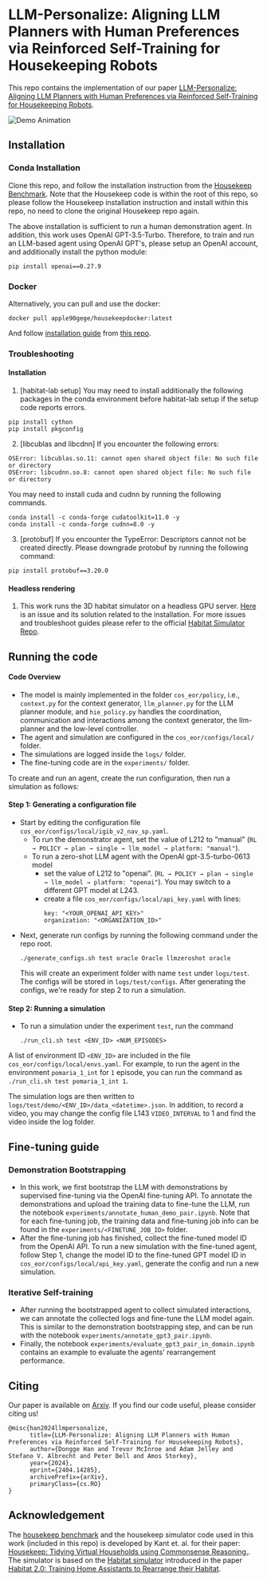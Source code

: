 # LLM-Personalize: Aligning LLM Planners with Human Preferences via Reinforced Self-Training for Housekeeping Robots

This repo contains the implementation of our paper [LLM-Personalize: Aligning LLM Planners with Human Preferences via Reinforced Self-Training for Housekeeping Robots](https://donggehan.github.io/projectllmpersonalize/).

![Demo Animation](images/iros_demo.gif)



## Installation

### Conda Installation
Clone this repo, and follow the installation instruction from the [Housekeep Benchmark](https://github.com/yashkant/housekeep). Note that the Housekeep code is within the root of this repo, so please follow the Housekeep installation instruction and install within this repo, no need to clone the original Housekeep repo again.

The above installation is sufficient to run a human demonstration agent.
In addition, this work uses OpenAI GPT-3.5-Turbo. Therefore, to train and run an LLM-based agent using OpenAI GPT's, please setup an OpenAI account, and additionally install the python module:
``` 
pip install openai==0.27.9
```

### Docker
Alternatively, you can pull and use the docker: 
```
docker pull apple90gege/housekeepdocker:latest
```
And follow [installation guide](https://github.com/donggehan/habitatDockerBuilder/blob/master/installationGuides/housekeep_installation_guide_with_manual_habitat_docker.md) from [this repo](https://github.com/donggehan/habitatDockerBuilder).


### Troubleshooting 

#### Installation
1. [habitat-lab setup] You may need to install additionally the following packages in the conda environment before habitat-lab setup if the setup code reports errors.
```
pip install cython
pip install pkgconfig
```

2. [libcublas and libcdnn] If you encounter the following errors: 

```
OSError: libcublas.so.11: cannot open shared object file: No such file or directory
OSError: libcudnn.so.8: cannot open shared object file: No such file or directory
```
You may need to install cuda and cudnn by running the following commands.
```
conda install -c conda-forge cudatoolkit=11.0 -y
conda install -c conda-forge cudnn=8.0 -y
```

3. [protobuf] If you encounter the TypeError: Descriptors cannot not be created directly. Please downgrade protobuf by running the following command:
```
pip install protobuf==3.20.0
```

#### Headless rendering
1. This work runs the 3D habitat simulator on a headless GPU server. [Here](https://github.com/donggehan/eidf-epcc-cluster/blob/troubleshooting/troubleshooting-guides/headless_rendering_EGL_trouble_shoot.md) is an issue and its solution related to the installation. For more issues and troubleshoot guides please refer to the official [Habitat Simulator Repo](https://github.com/facebookresearch/habitat-sim).

## Running the code

#### Code Overview
- The model is mainly implemented in the folder ```cos_eor/policy```, i.e., ```context.py``` for the context generator, ```llm_planner.py``` for the LLM planner module, and ```hie_policy.py``` handles the coordination, communication and interactions among the context generator, the llm-planner and the low-level controller.
- The agent and simulation are configured in the ```cos_eor/configs/local/``` folder.
- The simulations are logged inside the ```logs/``` folder.
- The fine-tuning code are in the ```experiments/``` folder.

To create and run an agent, create the run configuration, then run a simulation as follows:
#### Step 1: Generating a configuration file
- Start by editing the configuration file ```cos_eor/configs/local/igib_v2_nav_sp.yaml```. 
  - To run the demonstrator agent, set the value of L212 to "manual" (```RL → POLICY → plan → single → llm_model → platform: "manual"```).
  - To run a zero-shot LLM agent with the OpenAI gpt-3.5-turbo-0613 model
    - set the value of L212 to "openai". (```RL → POLICY → plan → single → llm_model → platform: "openai"```). You may switch to a different GPT model at L243.
    - create a file ```cos_eor/configs/local/api_key.yaml``` with lines:
      ```
      key: "<YOUR_OPENAI_API_KEY>"
      organization: "<ORGANIZATION_ID>"
      ```
- Next, generate run configs by running the following command under the repo root.  
  ```
  ./generate_configs.sh test oracle Oracle llmzeroshot oracle
  ```
  This will create an experiment folder with name ```test``` under ```logs/test```. The configs will be stored in ```logs/test/configs```. After generating the configs, we're ready for step 2 to run a simulation.

#### Step 2: Running a simulation
- To run a simulation under the experiment ```test```, run the command 
  ```
  ./run_cli.sh test <ENV_ID> <NUM_EPISODES>
  ```
A list of environment ID ```<ENV_ID>``` are included in the file ```cos_eor/configs/local/envs.yaml```. For example, to run the agent in the environment ```pomaria_1_int``` for ```1``` episode, you can run the command as ```./run_cli.sh test pomaria_1_int 1```.

The simulation logs are then written to ```logs/test/demo/<ENV_ID>/data_<datetime>.json```. In addition, to record a video, you may change the config file L143 ```VIDEO_INTERVAL``` to 1 and find the video inside the log folder.

## Fine-tuning guide

### Demonstration Bootstrapping
- In this work, we first bootstrap the LLM with demonstrations by supervised fine-tuning via the OpenAI fine-tuning API. To annotate the demonstrations and upload the training data to fine-tune the LLM, run the notebook ```experiments/annotate_human_demo_pair.ipynb```. Note that for each fine-tuning job, the training data and fine-tuning job info can be found in the ```experiments/<FINETUNE_JOB_ID>``` folder.
- After the fine-tuning job has finished, collect the fine-tuned model ID from the OpenAI API. To run a new simulation with the fine-tuned agent, follow Step 1, change the model ID to the fine-tuned GPT model ID in ```cos_eor/configs/local/api_key.yaml```, generate the config and run a new simulation.


### Iterative Self-training
- After running the bootstrapped agent to collect simulated interactions, we can annotate the collected logs and fine-tune the LLM model again. This is similar to the demonstration bootstrapping step, and can be run with the notebook ```experiments/annotate_gpt3_pair.ipynb```.
- Finally, the notebook ```experiments/evaluate_gpt3_pair_in_domain.ipynb``` contains an example to evaluate the agents' rearrangement performance.


## Citing

Our paper is available on [Arxiv](https://arxiv.org/abs/2404.14285). If you find our code useful, please consider citing us!
```
@misc{han2024llmpersonalize,
      title={LLM-Personalize: Aligning LLM Planners with Human Preferences via Reinforced Self-Training for Housekeeping Robots}, 
      author={Dongge Han and Trevor McInroe and Adam Jelley and Stefano V. Albrecht and Peter Bell and Amos Storkey},
      year={2024},
      eprint={2404.14285},
      archivePrefix={arXiv},
      primaryClass={cs.RO}
}
```


## Acknowledgement
The [housekeep benchmark](https://yashkant.github.io/housekeep/) and the housekeep simulator code used in this work (included in this repo) is developed by Kant et. al. for their paper: [Housekeep: Tidying Virtual Households using Commonsense Reasoning.](https://arxiv.org/abs/2205.10712). The simulator is based on the [Habitat simulator](https://github.com/facebookresearch/habitat-sim) introduced in the paper [Habitat 2.0: Training Home Assistants to Rearrange their Habitat](https://arxiv.org/abs/2106.14405).
